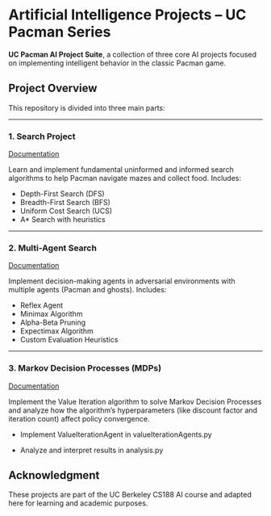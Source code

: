 # Artificial Intelligence Projects – UC Pacman Series

**UC Pacman AI Project Suite**, a collection of three core AI projects focused on implementing intelligent behavior in the classic Pacman game.

## Project Overview

This repository is divided into three main parts:

---

###  1. Search Project

[Documentation](search/README.md)

Learn and implement fundamental uninformed and informed search algorithms to help Pacman navigate mazes and collect food. Includes:

* Depth-First Search (DFS)
* Breadth-First Search (BFS)
* Uniform Cost Search (UCS)
* A\* Search with heuristics


---

###  2. Multi-Agent Search

[Documentation](multi_agent_search/README.md)

Implement decision-making agents in adversarial environments with multiple agents (Pacman and ghosts). Includes:

* Reflex Agent
* Minimax Algorithm
* Alpha-Beta Pruning
* Expectimax Algorithm
* Custom Evaluation Heuristics


---

### 3. Markov Decision Processes (MDPs)

[Documentation](MDP/README.md)

Implement the Value Iteration algorithm to solve Markov Decision Processes and analyze how the algorithm’s hyperparameters (like discount factor and iteration count) affect policy convergence.

* Implement ValueIterationAgent in valueIterationAgents.py

* Analyze and interpret results in analysis.py


## Acknowledgment

These projects are part of the UC Berkeley CS188 AI course and adapted here for learning and academic purposes.
